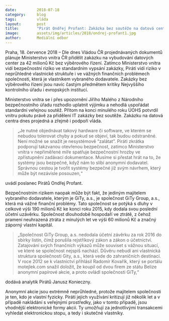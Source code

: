 ```yaml
---
date:         2018-07-18
category:     blog
tags:         vláda
layout:       post
title:        "Pirát Ondřej Profant: Zakázka bez soutěže na datová centra vzbuzuje podezření"
image:        assets/img/articles/2018/ondrej-profant1.jpg
author:       Mediální odbor
---
```


Praha, 18. července 2018 – Dle dnes Vládou ČR projednávaných dokumentů plánuje Ministerstvo vnitra ČR přidělit zakázku na vybudování datových center za 42 milionů Kč bez výběrového řízení. Zatímco Ministerstvo vnitra vidí bezpečnostní riziko ve standardním vypsání zakázky, Piráti vidí riziko v neprůhledné vlastnické struktuře i ve vážných finančních problémech společnosti, která je vlastníkem vybraného dodavatele. Zakázky bez výběrového řízení jsou navíc častým předmětem kritiky Nejvyššího kontrolního úřadu i evropských institucí.

Ministerstvo vnitra se i přes upozornění Jiřího Malého z Národního bezpečnostního úřadu rozhodlo uplatnit výjimku a nehodlá uspořádat standardní veřejnou soutěž. Přitom na konci minulého roku ÚOHS potvrdil vnitru pokutu právě za přidělení IT zakázky bez soutěže. Zakázku na datová centra dnes projedná a zřejmě i podpoří vláda.

> „Je nutné objednávat takový hardware či software, ve kterém se nebudou tolerovat chyby a pokud se objeví, tak budou odstraněné. Není možné se snažit je nesystémově “zalátat”. Piráti zkrátka podporují takzvanou otevřenou bezpečnost, zatímco Ministerstvo vnitra v nepřiměřené míře spatřuje bezpečnostní hrozby ve zpřístupnění zadávací dokumentace. Musíme si přestat hrát na to, že systémy jsou bezpečné, když nám to slíbí anonymní dodavatel. Správnou cestou je tvořit systémy bezpečné již svým návrhem, který může být nezávisle posouzen,“ 

uvádí poslanec Pirátů Ondřej Profant.

Bezpečnostním rizikem naopak může být fakt, že jediným majitelem vybraného dodavatele, kterým je GiTy, a.s., je společnost GiTy Group, a.s., která má vážné finanční problémy. Tato společnost se potýká s dluhy v celkové výši 190 milionů Kč ke konci roku 2015, kdy dodala svou poslední účetní uzávěrku. Společnost dlouhodobě hospodaří ve ztrátě, z čehož pramení neuhrazená ztráta z minulých let ve výši 60 milionů Kč a značný záporný vlastní kapitál.

> „Společnost GiTy Group, a.s. nedodala účetní závěrku za rok 2016 do sbírky listin, čímž porušila rejstříkový zákon a zákon o účetnictví. Zatajování svých finančních výkazů může souviset s vážnou situací, ve které se společnost nejspíš nachází. Důvěru nebudí ani vlastnická struktura společnosti Gity, a.s., která vede do zahraničních destinací. V roce 2012 se k vlastnictví přihlásil Radomír Kovařík, který se portálu motejlek.com snažil doložit, že koupil od dvou firem ze státu Belize anonymní papírové akcie, a proto ovládl společnosti GiTy,“ 

dodává analytik Pirátů Janusz Konieczny.

Anonymní akcie jsou extrémně neprůhledné, protože majitelem společnosti je ten, kdo je vlastní fyzicky. Piráti jejich využívání kritizují již několik let a v případě nakládání s veřejnými prostředky, jako v tomto případě, jsou vhodnější elektronické formy akcií. Ty umožňují za jednotlivými transakcemi vyhledat elektronickou stopu, a tedy i skutečné vlastníky.
